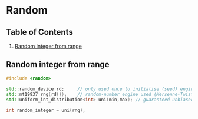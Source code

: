 # Random

## Table of Contents
1. [Random integer from range](#random-integer-from-range)

## Random integer from range
```cpp
#include <random>

std::random_device rd;     // only used once to initialise (seed) engine
std::mt19937 rng(rd());    // random-number engine used (Mersenne-Twister in this case)
std::uniform_int_distribution<int> uni(min,max); // guaranteed unbiased

int random_integer = uni(rng);
```
